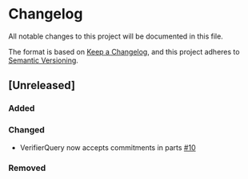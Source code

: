 # Changelog
 
All notable changes to this project will be documented in this file.

The format is based on [Keep a Changelog](https://keepachangelog.com/en/1.1.0/),
and this project adheres to [Semantic Versioning](https://semver.org/spec/v2.0.0.html).

## [Unreleased]

### Added

### Changed
* VerifierQuery now accepts commitments in parts [#10](https://github.com/midnightntwrk/midnight-zk/pull/10)

### Removed
